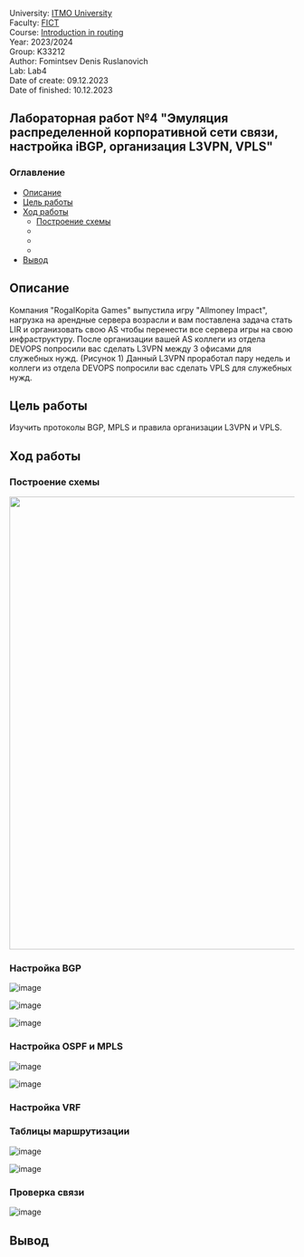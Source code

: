 University: [ITMO University](https://itmo.ru/ru/)  
Faculty: [FICT](https://fict.itmo.ru)  
Course: [Introduction in routing](https://github.com/itmo-ict-faculty/introduction-in-routing)  
Year: 2023/2024  
Group: K33212  
Author: Fomintsev Denis Ruslanovich  
Lab: Lab4  
Date of create: 09.12.2023  
Date of finished: 10.12.2023  

## Лабораторная работ №4 "Эмуляция распределенной корпоративной сети связи, настройка iBGP, организация L3VPN, VPLS"

### Оглавление
- [Описание](#section1)
- [Цель работы](#section2)
- [Ход работы](#section4)
  - [Построение схемы](#section4.1)
  - [](#section4.2)
  - [](#section4.3)
  - [](#section4.4)
- [Вывод](#section4.5)
 
## <a name="section1">Описание</a>

Компания "RogaIKopita Games" выпустила игру "Allmoney Impact", нагрузка на арендные сервера возрасли и вам поставлена задача стать LIR и организовать свою AS чтобы перенести все сервера игры на свою инфраструктуру. После организации вашей AS коллеги из отдела DEVOPS попросили вас сделать L3VPN между 3 офисами для служебных нужд. (Рисунок 1) Данный L3VPN проработал пару недель и коллеги из отдела DEVOPS попросили вас сделать VPLS для служебных нужд.  

## <a name="section2">Цель работы</a>  

Изучить протоколы BGP, MPLS и правила организации L3VPN и VPLS.

## <a name="section4">Ход работы</a>

### <a name="section4.1">Построение схемы</a>

<p align=center><img src="https://github.com/DeFomin/2023_2024-introduction_in_routing-k33212-fomintsev-d-r/assets/90705279/5d5b02f4-3798-4eb1-b3ad-4107155242e6" width=800></p>


### <a name="section4.1">Настройка BGP</a>

![image](https://github.com/DeFomin/2023_2024-introduction_in_routing-k33212-fomintsev-d-r/assets/90705279/3f56a08b-9a67-4fa8-890b-592f4f54e37e)

![image](https://github.com/DeFomin/2023_2024-introduction_in_routing-k33212-fomintsev-d-r/assets/90705279/9c8f8e00-1de9-449d-b100-228f4f71ed9b)

![image](https://github.com/DeFomin/2023_2024-introduction_in_routing-k33212-fomintsev-d-r/assets/90705279/9023a8aa-0752-4abb-a7ee-cd25f5cdf803)

### <a name="section4.1">Настройка OSPF и MPLS</a>

![image](https://github.com/DeFomin/2023_2024-introduction_in_routing-k33212-fomintsev-d-r/assets/90705279/4087cfb5-2c8f-406d-b2a3-13bbf2994979)

![image](https://github.com/DeFomin/2023_2024-introduction_in_routing-k33212-fomintsev-d-r/assets/90705279/7de1eabd-b99d-4f14-b354-85f6f9c39fde)


### <a name="section4.1">Настройка VRF</a>


### <a name="section4.1">Таблицы маршрутизации</a>

![image](https://github.com/DeFomin/2023_2024-introduction_in_routing-k33212-fomintsev-d-r/assets/90705279/1a54fe78-b8d3-420f-bf5f-ce6726dc440e)


![image](https://github.com/DeFomin/2023_2024-introduction_in_routing-k33212-fomintsev-d-r/assets/90705279/ad7ae5ed-35f2-441c-aa9c-1de739998deb)


### <a name="section4.1">Проверка связи</a>

![image](https://github.com/DeFomin/2023_2024-introduction_in_routing-k33212-fomintsev-d-r/assets/90705279/10de0033-8a58-44f7-b71e-661b39390a86)


## <a name="section4.5">Вывод</a>





